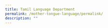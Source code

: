 ```yaml
---
title: Tamil Language Department
permalink: /mother-tongue-language/permalink/
description: ""
---
```

